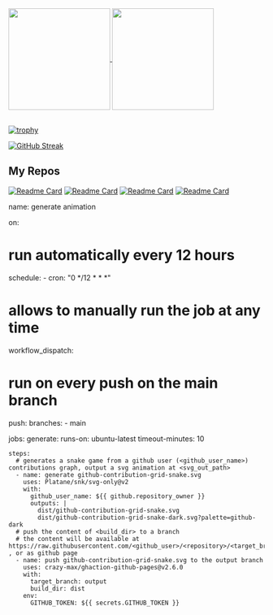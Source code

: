 <a href="https://github.com/theritikkk">
  <img height=200 align="center" src="https://github-readme-stats.vercel.app/api?username=theritikkk&theme=radical" />
</a>
<a href="https://github.com/theritikkk">
  <img height=200 align="center" src="https://github-readme-stats.vercel.app/api/top-langs?username=theritikkk&layout=compact&langs_count=8&card_width=320&theme=radical" />
</a>
<br><br>

[![trophy](https://github-profile-trophy.vercel.app/?username=theritikkk&theme=radical&title=-Issues)](https://github.com/theritikkk)

[![GitHub Streak](https://github-readme-streak-stats.herokuapp.com/?user=theritikkk&theme=radical)](https://github.com/theritikkk)



## My Repos

[![Readme Card](https://github-readme-stats.vercel.app/api/pin/?username=theritikkk&repo=AI-ChatBot&theme=radical)](https://github.com/theritikkk/AI-ChatBot) [![Readme Card](https://github-readme-stats.vercel.app/api/pin/?username=theritikkk&repo=KinoFlow&theme=radical)](https://github.com/tejasnasa/KinoFlow)
[![Readme Card](https://github-readme-stats.vercel.app/api/pin/?username=theritikkk&repo=YelpCamp&theme=radical)](https://github.com/theritikkk/YelpCamp) [![Readme Card](https://github-readme-stats.vercel.app/api/pin/?username=theritikkk&repo=Login-Page&theme=radical)](https://github.com/tejasnasa/Login-Page)

name: generate animation

on:
  # run automatically every 12 hours
  schedule:
    - cron: "0 */12 * * *" 
  
  # allows to manually run the job at any time
  workflow_dispatch:
  
  # run on every push on the main branch
  push:
    branches:
    - main
    
  

jobs:
  generate:
    runs-on: ubuntu-latest
    timeout-minutes: 10
    
    steps:
      # generates a snake game from a github user (<github_user_name>) contributions graph, output a svg animation at <svg_out_path>
      - name: generate github-contribution-grid-snake.svg
        uses: Platane/snk/svg-only@v2
        with:
          github_user_name: ${{ github.repository_owner }}
          outputs: |
            dist/github-contribution-grid-snake.svg
            dist/github-contribution-grid-snake-dark.svg?palette=github-dark
      # push the content of <build_dir> to a branch
      # the content will be available at https://raw.githubusercontent.com/<github_user>/<repository>/<target_branch>/<file> , or as github page
      - name: push github-contribution-grid-snake.svg to the output branch
        uses: crazy-max/ghaction-github-pages@v2.6.0
        with:
          target_branch: output
          build_dir: dist
        env:
          GITHUB_TOKEN: ${{ secrets.GITHUB_TOKEN }}
          
